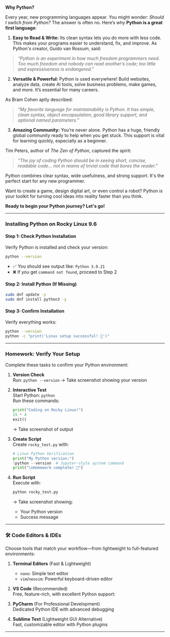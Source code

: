 **Why Python?**

Every year, new programming languages appear. You might wonder: *Should I switch from Python?* The answer is often no. Here’s why **Python is a great first language**:

1.  **Easy to Read & Write:** Its clean syntax lets you do more with less code. This makes your programs easier to understand, fix, and improve. As Python's creator, Guido van Rossum, said:
  > *“Python is an experiment in how much freedom programmers need. Too much freedom and nobody can read another’s code; too little and expressiveness is endangered.”*

2.  **Versatile & Powerful:** Python is used everywhere! Build websites, analyze data, create AI tools, solve business problems, make games, and more. It’s essential for many careers.

As Bram Cohen aptly described:

  >*“My favorite language for maintainability is Python. It has simple, clean syntax, object encapsulation, good library support, and optional named parameters.”*

3.  **Amazing Community:** You’re never alone. Python has a huge, friendly global community ready to help when you get stuck. This support is vital for learning quickly, especially as a beginner.

Tim Peters, author of *The Zen of Python*, captured the spirit:
> *“The joy of coding Python should be in seeing short, concise, readable code... not in reams of trivial code that bores the reader.”*

Python combines clear syntax, wide usefulness, and strong support. It's the perfect start for any new programmer.

Want to create a game, design digital art, or even control a robot? Python is your toolkit for turning cool ideas into reality faster than you think.

**Ready to begin your Python journey? Let's go!**

---
### **Installing Python on Rocky Linux 9.6**

#### Step 1: Check Python Installation
Verify Python is installed and check your version:
```bash
python --version
```
- ✅ You should see output like: `Python 3.9.21`
- ❌ If you get `command not found`, proceed to Step 2

#### Step 2: Install Python (If Missing)
```bash
sudo dnf update -y
sudo dnf install python3 -y
```

#### Step 3: Confirm Installation
Verify everything works:
```bash
python --version
python -c "print('Linux setup successful! 🐧')"
```

---

### **Homework: Verify Your Setup**
Complete these tasks to confirm your Python environment:

1. **Version Check**  
   Run: `python --version` → Take screenshot showing your version

2. **Interactive Test**  
   Start Python: `python`  
   Run these commands:
   ```python
   print("Coding on Rocky Linux!")
   15 * 4
   exit()
   ```
   → Take screenshot of output

3. **Create Script**  
   Create `rocky_test.py` with:
   ```python
   # Linux Python Verification
   print("My Python version:")
   !python --version  # Jupyter-style system command
   print("\nHomework complete! 🎉")
   ```

4. **Run Script**  
   Execute with:
   ```bash
   python rocky_test.py
   ```
   → Take screenshot showing:
   - Your Python version
   - Success message

---


### 🛠️ Code Editors & IDEs  

Choose tools that match your workflow—from lightweight to full-featured environments:

1. **Terminal Editors** (Fast & Lightweight)  
   - `nano`: Simple text editor  
   - `vim`/`neovim`: Powerful keyboard-driven editor 


2. **VS Code** (Recommended)  
   Free, feature-rich, with excellent Python support:  


3. **PyCharm** (For Professional Development)  
   Dedicated Python IDE with advanced debugging  


4. **Sublime Text** (Lightweight GUI Alternative)  
   Fast, customizable editor with Python plugins  
---

